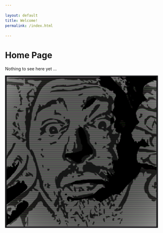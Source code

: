 ```yaml
---

layout: default
title: Welcome!
permalink: /index.html

---
```


<h1>Home Page</h1>
<p>Nothing to see here yet ...</p>

<img
  src="./assets/images/logo.png"
  alt="Whatchalokinatay?" 
  align="center"
/>
